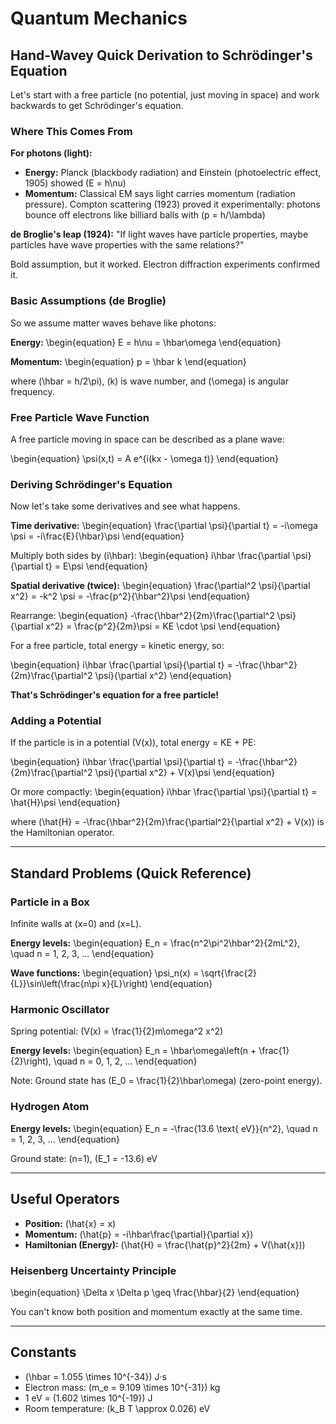 # Quantum Mechanics

## Hand-Wavey Quick Derivation to Schrödinger's Equation

Let's start with a free particle (no potential, just moving in space) and work backwards to get Schrödinger's equation.

### Where This Comes From

**For photons (light):**

- **Energy:** Planck (blackbody radiation) and Einstein (photoelectric effect, 1905) showed \(E = h\nu\)
- **Momentum:** Classical EM says light carries momentum (radiation pressure). Compton scattering (1923) proved it experimentally: photons bounce off electrons like billiard balls with \(p = h/\lambda\)

**de Broglie's leap (1924):** "If light waves have particle properties, maybe particles have wave properties with the same relations?"

Bold assumption, but it worked. Electron diffraction experiments confirmed it.

### Basic Assumptions (de Broglie)

So we assume matter waves behave like photons:

**Energy:**
\begin{equation}
E = h\nu = \hbar\omega
\end{equation}

**Momentum:**
\begin{equation}
p = \hbar k
\end{equation}

where \(\hbar = h/2\pi\), \(k\) is wave number, and \(\omega\) is angular frequency.

### Free Particle Wave Function

A free particle moving in space can be described as a plane wave:

\begin{equation}
\psi(x,t) = A e^{i(kx - \omega t)}
\end{equation}

### Deriving Schrödinger's Equation

Now let's take some derivatives and see what happens.

**Time derivative:**
\begin{equation}
\frac{\partial \psi}{\partial t} = -i\omega \psi = -i\frac{E}{\hbar}\psi
\end{equation}

Multiply both sides by \(i\hbar\):
\begin{equation}
i\hbar \frac{\partial \psi}{\partial t} = E\psi
\end{equation}

**Spatial derivative (twice):**
\begin{equation}
\frac{\partial^2 \psi}{\partial x^2} = -k^2 \psi = -\frac{p^2}{\hbar^2}\psi
\end{equation}

Rearrange:
\begin{equation}
-\frac{\hbar^2}{2m}\frac{\partial^2 \psi}{\partial x^2} = \frac{p^2}{2m}\psi = KE \cdot \psi
\end{equation}

For a free particle, total energy = kinetic energy, so:

\begin{equation}
i\hbar \frac{\partial \psi}{\partial t} = -\frac{\hbar^2}{2m}\frac{\partial^2 \psi}{\partial x^2}
\end{equation}

**That's Schrödinger's equation for a free particle!**

### Adding a Potential

If the particle is in a potential \(V(x)\), total energy = KE + PE:

\begin{equation}
i\hbar \frac{\partial \psi}{\partial t} = -\frac{\hbar^2}{2m}\frac{\partial^2 \psi}{\partial x^2} + V(x)\psi
\end{equation}

Or more compactly:
\begin{equation}
i\hbar \frac{\partial \psi}{\partial t} = \hat{H}\psi
\end{equation}

where \(\hat{H} = -\frac{\hbar^2}{2m}\frac{\partial^2}{\partial x^2} + V(x)\) is the Hamiltonian operator.

---

## Standard Problems (Quick Reference)

### Particle in a Box

Infinite walls at \(x=0\) and \(x=L\).

**Energy levels:**
\begin{equation}
E_n = \frac{n^2\pi^2\hbar^2}{2mL^2}, \quad n = 1, 2, 3, ...
\end{equation}

**Wave functions:**
\begin{equation}
\psi_n(x) = \sqrt{\frac{2}{L}}\sin\left(\frac{n\pi x}{L}\right)
\end{equation}

### Harmonic Oscillator

Spring potential: \(V(x) = \frac{1}{2}m\omega^2 x^2\)

**Energy levels:**
\begin{equation}
E_n = \hbar\omega\left(n + \frac{1}{2}\right), \quad n = 0, 1, 2, ...
\end{equation}

Note: Ground state has \(E_0 = \frac{1}{2}\hbar\omega\) (zero-point energy).

### Hydrogen Atom

**Energy levels:**
\begin{equation}
E_n = -\frac{13.6 \text{ eV}}{n^2}, \quad n = 1, 2, 3, ...
\end{equation}

Ground state: \(n=1\), \(E_1 = -13.6\) eV

---

## Useful Operators

- **Position:** \(\hat{x} = x\)
- **Momentum:** \(\hat{p} = -i\hbar\frac{\partial}{\partial x}\)
- **Hamiltonian (Energy):** \(\hat{H} = \frac{\hat{p}^2}{2m} + V(\hat{x})\)

### Heisenberg Uncertainty Principle

\begin{equation}
\Delta x \Delta p \geq \frac{\hbar}{2}
\end{equation}

You can't know both position and momentum exactly at the same time.

---

## Constants

- \(\hbar = 1.055 \times 10^{-34}\) J·s
- Electron mass: \(m_e = 9.109 \times 10^{-31}\) kg
- 1 eV = \(1.602 \times 10^{-19}\) J
- Room temperature: \(k_B T \approx 0.026\) eV
